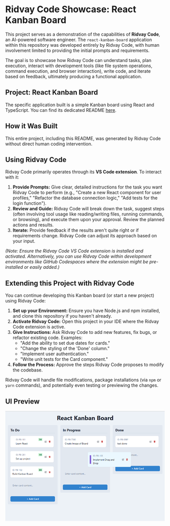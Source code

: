 # Ridvay Code Showcase: React Kanban Board

This project serves as a demonstration of the capabilities of **Ridvay Code**, an AI-powered software engineer. The `react-kanban-board` application within this repository was developed entirely by Ridvay Code, with human involvement limited to providing the initial prompts and requirements.

The goal is to showcase how Ridvay Code can understand tasks, plan execution, interact with development tools (like file system operations, command execution, and browser interaction), write code, and iterate based on feedback, ultimately producing a functional application.

## Project: React Kanban Board

The specific application built is a simple Kanban board using React and TypeScript. You can find its dedicated README [here](./react-kanban-board/README.md).

## How it Was Built

This entire project, including this README, was generated by Ridvay Code without direct human coding intervention.

## Using Ridvay Code

Ridvay Code primarily operates through its **VS Code extension**. To interact with it:

1.  **Provide Prompts:** Give clear, detailed instructions for the task you want Ridvay Code to perform (e.g., "Create a new React component for user profiles," "Refactor the database connection logic," "Add tests for the login function").
2.  **Review and Guide:** Ridvay Code will break down the task, suggest steps (often involving tool usage like reading/writing files, running commands, or browsing), and execute them upon your approval. Review the planned actions and results.
3.  **Iterate:** Provide feedback if the results aren't quite right or if requirements change. Ridvay Code can adjust its approach based on your input.

*(Note: Ensure the Ridvay Code VS Code extension is installed and activated. Alternatively, you can use Ridvay Code within development environments like GitHub Codespaces where the extension might be pre-installed or easily added.)*

## Extending this Project with Ridvay Code

You can continue developing this Kanban board (or start a new project) using Ridvay Code:

1.  **Set up your Environment:** Ensure you have Node.js and npm installed, and clone this repository if you haven't already.
2.  **Activate Ridvay Code:** Open this project in your IDE where the Ridvay Code extension is active.
3.  **Give Instructions:** Ask Ridvay Code to add new features, fix bugs, or refactor existing code. Examples:
    *   "Add the ability to set due dates for cards."
    *   "Change the styling of the 'Done' column."
    *   "Implement user authentication."
    *   "Write unit tests for the Card component."
4.  **Follow the Process:** Approve the steps Ridvay Code proposes to modify the codebase.

Ridvay Code will handle file modifications, package installations (via `npm` or `yarn` commands), and potentially even testing or previewing the changes.

## UI Preview

![Kanban UI Preview](./react-kanban-board/public/kanban-ui-preview.png)